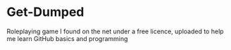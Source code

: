 Get-Dumped
==========

Roleplaying game I found on the net under a free licence, uploaded to help me learn GitHub basics and programming
